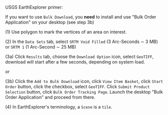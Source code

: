 USGS EarthExplorer primer:

If you want to use `Bulk Download`, you **need** to install and use "Bulk Order Application" on your desktop (see step 3b)

(1) Use polygon to mark the vertices of an area on interest.

(2) In the `Data Sets` tab, select `SRTM Void Filled` (3 Arc-Seconds &sim; 3 MB) or `SRTM 1` (1 Arc-Second &sim; 25 MB)

(3a) Click `Results` tab, choose the `Download Option` icon, select `GeoTIFF`, download will start after a few seconds, depending on system load.

or

(3b) Click the `Add to Bulk Download` icon, click `View Item Basket`, click `Start Order` button,  click the checkbox, select `GeoTIFF`. Click `Submit Product Selection` button, click `Bulk Order Tracking Page`. Launch the desktop "Bulk Order Application" and proceed from there.

(4) In EarthExplorer's terminology, a `Scene` is a `tile`.
